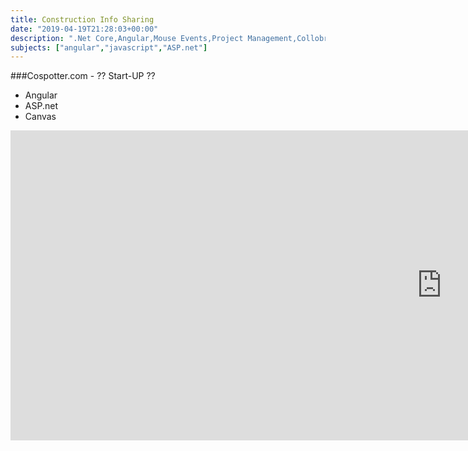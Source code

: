 ```yaml
---
title: Construction Info Sharing 
date: "2019-04-19T21:28:03+00:00"
description: ".Net Core,Angular,Mouse Events,Project Management,Collobration"
subjects: ["angular","javascript","ASP.net"]
---
```



###Cospotter.com - ?? Start-UP ??

- Angular 
- ASP.net 
- Canvas 

<iframe width="1380" height="496" src="https://www.youtube.com/embed/1kdWYnPjRTo" title="YouTube video player" frameborder="0" allow="accelerometer; autoplay; clipboard-write; encrypted-media; gyroscope; picture-in-picture" allowfullscreen></iframe>










